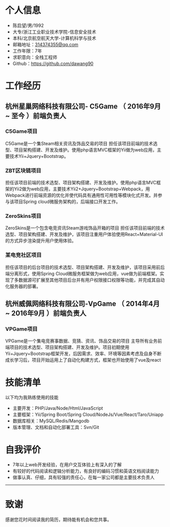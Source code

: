 
# 个人信息

 - 陈启望/男/1992    
 - 大专/浙江工业职业技术学院-信息安全技术 
 - 本科/北京航空航天大学-计算机科学与技术 
 - 邮箱地址：314374355@qq.com
 - 工作年限：7年
 - 求职意向：全栈工程师
 - Github：https://github.com/dawang90 

# 工作经历
## 杭州星巢网络科技有限公司- C5Game （ 2016年9月 ~ 至今 ）前端负责人
### C5Game项目
C5Game是一个集Steam相关资讯及饰品交易的项目
担任该项目前端的技术选型、项目架构搭建、开发及维护。使用php语言MVC框架的Yii做为web应用，主要技术Yii+Jquery+Bootstrap。
### ZBT区块链项目
担任该项目前端的技术选型、项目架构搭建、开发及维护。使用php语言MVC框架的Yii2做为web应用，主要技术Yii2+Jquery+Bootstrap+Webpack，用Webpack进行前端资源的优化并使代码具有通用性可用性等模块化式开发。并参与该项目Spring cloud微服务架构的，后端接口开发工作。
### ZeroSkins项目
ZeroSkins是一个包含电竞资讯Steam游戏饰品开箱的项目
担任该项目前端的技术选型、项目架构搭建、开发及维护，该项目注重用户体验使用React+Material-UI的方式异步渲染提升用户使用体验。
### 某电竞社区项目
担任该项目的后台项目的技术选型、项目架构搭建、开发及维护，该项目采用前后端分离形式，使用Spring Cloud微服务框架做为web应用，vue做为前端框架。实现了多数据源可扩展至其他项目后台并有用户权限接口权限等功能，并完成其自动化服务器的部署。
  
## 杭州威佩网络科技有限公司-VpGame （ 2014年4月 ~ 2016年9月 ）前端负责人

### VPGame项目
VPGame是一个集电竞赛事数据、竞猜、资讯、饰品交易的项目
  主导所有业务前端项目的技术选型、项目架构搭建、开发及维护。项目初期使用Yii+Jquery+Bootstrap框架开发，后因需求、效率、环境等因素考虑及自身不断成长学习后，项目开始运用上了自动化构建方式，框架也开始使用了vue及react
  
    
# 技能清单

以下均为我熟练使用的技能

- 主要开发：PHP/Java/Node/Html/JavaScript
- 主要框架：Yii/Spring Boot/Spring Cloud/NodeJs/Vue/React/Taro/Uniapp
- 数据库相关：MySQL/Redis/Mangodb
- 版本管理、文档和自动化部署工具：Svn/Git
   
# 自我评价
- 7年以上web开发经验，在用户交互体验上有深入的了解
- 有较好的代码阅读和逻辑分析能力，有良好的编码习惯和英语文档阅读能力
- 做事认真、仔细，具有较强的责任心，在每一家公司都是主要技术负责人


---      
# 致谢
感谢您花时间阅读我的简历，期待能有机会和您共事。
      
